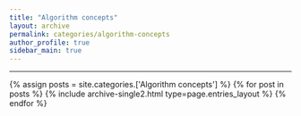 ```yaml
---
title: "Algorithm concepts"
layout: archive
permalink: categories/algorithm-concepts
author_profile: true
sidebar_main: true
---
```


<!-- 공백이 포함되어 있는 카테고리 이름의 경우 site.categories['a b c'] 이런식으로! -->

***

{% assign posts = site.categories.['Algorithm concepts'] %}
{% for post in posts %} {% include archive-single2.html type=page.entries_layout %} {% endfor %}
